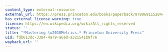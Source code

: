 ```yaml
---
content_type: external-resource
external_url: https://press.princeton.edu/books/paperback/9780691152844/mastering-metrics?srsltid=AfmBOooB-SIC10f_t9Ovsf1h4qDjaUmmQ180D5ogn6mPBsdjSl0hm3MS
has_external_license_warning: true
license: https://en.wikipedia.org/wiki/All_rights_reserved
status: ''
title: "*Mastering \u2018Metrics.* Princeton University Press"
uid: fdb613dc-3384-4a79-a6ad-a321541b8f7e
wayback_url: ''
---
```

